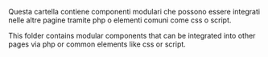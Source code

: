 Questa cartella contiene componenti modulari che possono essere integrati nelle altre pagine tramite php o elementi comuni come css o script.

This folder contains modular components that can be integrated into other pages via php or common elements like css or script.
